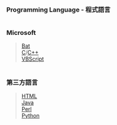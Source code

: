 ### Programming Language - 程式語言
#
### Microsoft
> [Bat](Bat)  
> [C](C)/[C++](C++)  
> [VBScript](VBScript)  
#
### 第三方語言
> [HTML](HTML)  
> [Java](Java)  
> [Perl](Perl)  
> [Python](Python) 
